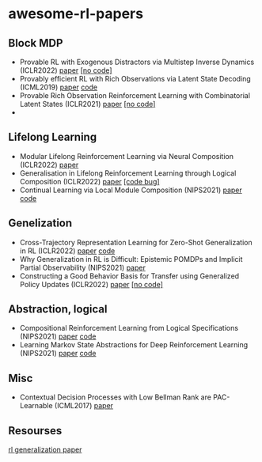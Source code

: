 # awesome-rl-papers
## Block MDP
+ Provable RL with Exogenous Distractors via Multistep Inverse Dynamics (ICLR2022) [paper](https://arxiv.org/abs/2110.08847) [[no code]]()
+ Provably efficient RL with Rich Observations via Latent State Decoding (ICML2019) [paper](https://arxiv.org/abs/1901.09018) [code](https://github.com/Microsoft/StateDecoding)
+ Provable Rich Observation Reinforcement Learning with Combinatorial Latent States (ICLR2021) [paper](https://openreview.net/forum?id=hx1IXFHAw7R) [[no code]]()
+ 
## Lifelong Learning
+ Modular Lifelong Reinforcement Learning via Neural Composition (ICLR2022) [paper](https://openreview.net/forum?id=5XmLzdslFNN)
+ Generalisation in Lifelong Reinforcement Learning through Logical Composition (ICLR2022) [paper](https://openreview.net/forum?id=ZOcX-eybqoL) [[code bug]]()
+ Continual Learning via Local Module Composition (NIPS2021) [paper](https://arxiv.org/abs/2111.07736) [code](https://github.com/oleksost/lmc)

## Genelization
+ Cross-Trajectory Representation Learning for Zero-Shot Generalization in RL (ICLR2022) [paper](https://arxiv.org/abs/2106.02193) [code](https://github.com/bmazoure/ctrl_public)
+ Why Generalization in RL is Difficult: Epistemic POMDPs and Implicit Partial Observability (NIPS2021) [paper](https://arxiv.org/abs/2107.06277)
+ Constructing a Good Behavior Basis for Transfer using Generalized Policy Updates (ICLR2022) [paper](https://arxiv.org/abs/2112.15025) [[no code]]()

## Abstraction, logical
+ Compositional Reinforcement Learning from Logical Specifications (NIPS2021) [paper](https://arxiv.org/abs/2106.13906) [code](https://github.com/keyshor/dirl)
+ Learning Markov State Abstractions for Deep Reinforcement Learning (NIPS2021) [paper](https://arxiv.org/abs/2106.04379) [code](https://github.com/camall3n/markov-state-abstractions)
## Misc
+ Contextual Decision Processes with Low Bellman Rank are PAC-Learnable (ICML2017) [paper](https://arxiv.org/abs/1610.09512)

## Resourses
[rl generalization paper](https://github.com/kaixin96/rl-generalization-paper)
